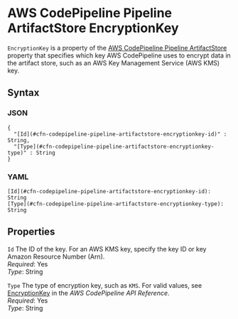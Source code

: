 # AWS CodePipeline Pipeline ArtifactStore EncryptionKey<a name="aws-properties-codepipeline-pipeline-artifactstore-encryptionkey"></a>

`EncryptionKey` is a property of the [AWS CodePipeline Pipeline ArtifactStore](aws-properties-codepipeline-pipeline-artifactstore.md) property that specifies which key AWS CodePipeline uses to encrypt data in the artifact store, such as an AWS Key Management Service \(AWS KMS\) key\.

## Syntax<a name="w3ab2c21c14d452b5"></a>

### JSON<a name="aws-properties-codepipeline-pipeline-artifactstore-encryptionkey-syntax.json"></a>

```
{
  "[Id](#cfn-codepipeline-pipeline-artifactstore-encryptionkey-id)" : String,
  "[Type](#cfn-codepipeline-pipeline-artifactstore-encryptionkey-type)" : String
}
```

### YAML<a name="aws-properties-codepipeline-pipeline-artifactstore-encryptionkey-syntax.yaml"></a>

```
[Id](#cfn-codepipeline-pipeline-artifactstore-encryptionkey-id): String
[Type](#cfn-codepipeline-pipeline-artifactstore-encryptionkey-type): String
```

## Properties<a name="w3ab2c21c14d452b7"></a>

`Id`  <a name="cfn-codepipeline-pipeline-artifactstore-encryptionkey-id"></a>
The ID of the key\. For an AWS KMS key, specify the key ID or key Amazon Resource Number \(Arn\)\.  
*Required*: Yes  
*Type*: String

`Type`  <a name="cfn-codepipeline-pipeline-artifactstore-encryptionkey-type"></a>
The type of encryption key, such as `KMS`\. For valid values, see [EncryptionKey](http://docs.aws.amazon.com/codepipeline/latest/APIReference/API_EncryptionKey.html) in the *AWS CodePipeline API Reference*\.  
*Required*: Yes  
*Type*: String